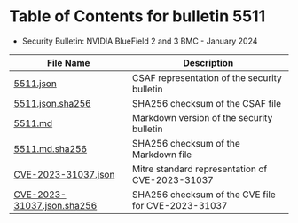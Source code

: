 # Table of Contents for bulletin 5511

 - Security Bulletin: NVIDIA BlueField 2 and 3 BMC - January 2024

| File Name | Description |
|-----------|-------------|
| [5511.json](5511.json) | CSAF representation of the security bulletin |
| [5511.json.sha256](5511.json.sha256) | SHA256 checksum of the CSAF file |
| [5511.md](5511.md) | Markdown version of the security bulletin |
| [5511.md.sha256](5511.md.sha256) | SHA256 checksum of the Markdown file |
| [CVE-2023-31037.json](CVE-2023-31037.json) | Mitre standard representation of CVE-2023-31037 |
| [CVE-2023-31037.json.sha256](CVE-2023-31037.json.sha256) | SHA256 checksum of the CVE file for CVE-2023-31037 |
